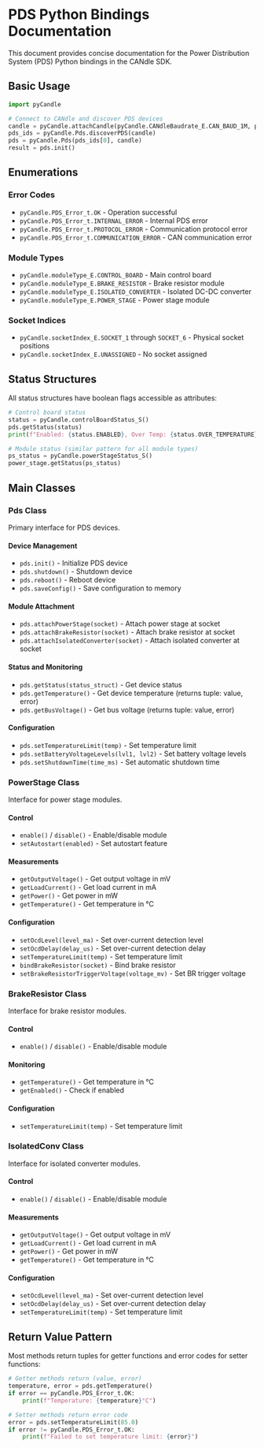 # PDS Python Bindings Documentation

This document provides concise documentation for the Power Distribution System (PDS) Python bindings in the CANdle SDK.

## Basic Usage

```python
import pyCandle

# Connect to CANdle and discover PDS devices
candle = pyCandle.attachCandle(pyCandle.CANdleBaudrate_E.CAN_BAUD_1M, pyCandle.busTypes_t.USB)
pds_ids = pyCandle.Pds.discoverPDS(candle)
pds = pyCandle.Pds(pds_ids[0], candle)
result = pds.init()
```

## Enumerations

### Error Codes

- `pyCandle.PDS_Error_t.OK` - Operation successful
- `pyCandle.PDS_Error_t.INTERNAL_ERROR` - Internal PDS error
- `pyCandle.PDS_Error_t.PROTOCOL_ERROR` - Communication protocol error
- `pyCandle.PDS_Error_t.COMMUNICATION_ERROR` - CAN communication error

### Module Types

- `pyCandle.moduleType_E.CONTROL_BOARD` - Main control board
- `pyCandle.moduleType_E.BRAKE_RESISTOR` - Brake resistor module
- `pyCandle.moduleType_E.ISOLATED_CONVERTER` - Isolated DC-DC converter
- `pyCandle.moduleType_E.POWER_STAGE` - Power stage module

### Socket Indices

- `pyCandle.socketIndex_E.SOCKET_1` through `SOCKET_6` - Physical socket positions
- `pyCandle.socketIndex_E.UNASSIGNED` - No socket assigned

## Status Structures

All status structures have boolean flags accessible as attributes:

```python
# Control board status
status = pyCandle.controlBoardStatus_S()
pds.getStatus(status)
print(f"Enabled: {status.ENABLED}, Over Temp: {status.OVER_TEMPERATURE}")

# Module status (similar pattern for all module types)
ps_status = pyCandle.powerStageStatus_S()
power_stage.getStatus(ps_status)
```

## Main Classes

### Pds Class

Primary interface for PDS devices.

#### Device Management

- `pds.init()` - Initialize PDS device
- `pds.shutdown()` - Shutdown device
- `pds.reboot()` - Reboot device
- `pds.saveConfig()` - Save configuration to memory

#### Module Attachment

- `pds.attachPowerStage(socket)` - Attach power stage at socket
- `pds.attachBrakeResistor(socket)` - Attach brake resistor at socket
- `pds.attachIsolatedConverter(socket)` - Attach isolated converter at socket

#### Status and Monitoring

- `pds.getStatus(status_struct)` - Get device status
- `pds.getTemperature()` - Get device temperature (returns tuple: value, error)
- `pds.getBusVoltage()` - Get bus voltage (returns tuple: value, error)

#### Configuration

- `pds.setTemperatureLimit(temp)` - Set temperature limit
- `pds.setBatteryVoltageLevels(lvl1, lvl2)` - Set battery voltage levels
- `pds.setShutdownTime(time_ms)` - Set automatic shutdown time

### PowerStage Class

Interface for power stage modules.

#### Control

- `enable()` / `disable()` - Enable/disable module
- `setAutostart(enabled)` - Set autostart feature

#### Measurements

- `getOutputVoltage()` - Get output voltage in mV
- `getLoadCurrent()` - Get load current in mA
- `getPower()` - Get power in mW
- `getTemperature()` - Get temperature in °C

#### Configuration

- `setOcdLevel(level_ma)` - Set over-current detection level
- `setOcdDelay(delay_us)` - Set over-current detection delay
- `setTemperatureLimit(temp)` - Set temperature limit
- `bindBrakeResistor(socket)` - Bind brake resistor
- `setBrakeResistorTriggerVoltage(voltage_mv)` - Set BR trigger voltage

### BrakeResistor Class

Interface for brake resistor modules.

#### Control

- `enable()` / `disable()` - Enable/disable module

#### Monitoring

- `getTemperature()` - Get temperature in °C
- `getEnabled()` - Check if enabled

#### Configuration

- `setTemperatureLimit(temp)` - Set temperature limit

### IsolatedConv Class

Interface for isolated converter modules.

#### Control

- `enable()` / `disable()` - Enable/disable module

#### Measurements

- `getOutputVoltage()` - Get output voltage in mV
- `getLoadCurrent()` - Get load current in mA
- `getPower()` - Get power in mW
- `getTemperature()` - Get temperature in °C

#### Configuration

- `setOcdLevel(level_ma)` - Set over-current detection level
- `setOcdDelay(delay_us)` - Set over-current detection delay
- `setTemperatureLimit(temp)` - Set temperature limit

## Return Value Pattern

Most methods return tuples for getter functions and error codes for setter functions:

```python
# Getter methods return (value, error)
temperature, error = pds.getTemperature()
if error == pyCandle.PDS_Error_t.OK:
    print(f"Temperature: {temperature}°C")

# Setter methods return error code
error = pds.setTemperatureLimit(85.0)
if error != pyCandle.PDS_Error_t.OK:
    print(f"Failed to set temperature limit: {error}")
```
